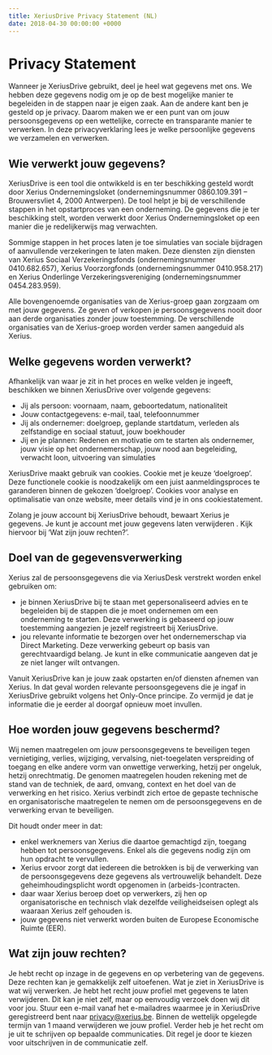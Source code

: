 ```yaml
---
title: XeriusDrive Privacy Statement (NL)
date: 2018-04-30 00:00:00 +0000
---
```

# Privacy Statement

Wanneer je XeriusDrive gebruikt, deel je heel wat gegevens met ons. We hebben deze gegevens nodig om je op de best mogelijke manier te begeleiden in de stappen naar je eigen zaak. Aan de andere kant ben je gesteld op je privacy.
Daarom maken we er een punt van om jouw persoonsgegevens op een wettelijke, correcte en transparante manier te verwerken. In deze privacyverklaring lees je welke persoonlijke gegevens we verzamelen en verwerken.

## Wie verwerkt jouw gegevens?

XeriusDrive is een tool die ontwikkeld is en ter beschikking gesteld wordt door Xerius Ondernemingsloket (ondernemingsnummer 0860.109.391 – Brouwersvliet 4, 2000 Antwerpen).  De tool helpt je bij de verschillende stappen in het opstartproces van een onderneming. De gegevens die je ter beschikking stelt, worden verwerkt door Xerius Ondernemingsloket op een manier die je redelijkerwijs mag verwachten.

Sommige stappen in het proces laten je toe simulaties van sociale bijdragen of aanvullende verzekeringen te laten maken. Deze diensten zijn diensten van Xerius Sociaal Verzekeringsfonds (ondernemingsnummer 0410.682.657), Xerius Voorzorgfonds (ondernemingsnummer 0410.958.217) en Xerius Onderlinge Verzekeringsvereniging (ondernemingsnummer 0454.283.959).

Alle bovengenoemde organisaties van de Xerius-groep gaan zorgzaam om met jouw gegevens. Ze geven of verkopen je persoonsgegevens nooit door aan derde organisaties zonder jouw toestemming. De verschillende organisaties van de Xerius-groep worden verder samen aangeduid als Xerius.

## Welke gegevens worden verwerkt?

Afhankelijk van waar je zit in het proces en welke velden je ingeeft, beschikken we binnen XeriusDrive over volgende gegevens:

* Jij als persoon: voornaam, naam, geboortedatum, nationaliteit
* Jouw contactgegevens: e-mail, taal, telefoonnummer
* Jij als ondernemer: doelgroep, geplande startdatum, verleden als zelfstandige en sociaal statuut, jouw boekhouder
* Jij en je plannen: Redenen en motivatie om te starten als ondernemer, jouw visie op het ondernemerschap, jouw nood aan begeleiding, verwacht loon, uitvoering van simulaties

XeriusDrive maakt gebruik van cookies. Cookie met je keuze ‘doelgroep’. Deze functionele cookie is noodzakelijk om een juist aanmeldingsproces te garanderen binnen de gekozen ‘doelgroep’. Cookies voor analyse en optimalisatie van onze website, meer details vind je in ons cookiestatement.

Zolang je jouw account bij XeriusDrive behoudt, bewaart Xerius je gegevens. Je kunt je account met jouw gegevens laten verwijderen . Kijk hiervoor bij ‘Wat zijn jouw rechten?’.

## Doel van de gegevensverwerking

Xerius zal de persoonsgegevens die via XeriusDesk verstrekt worden enkel gebruiken om:

* je binnen XeriusDrive bij te staan met gepersonaliseerd advies en te begeleiden bij de stappen die je moet ondernemen om een onderneming te starten. Deze verwerking is gebaseerd op jouw toestemming aangezien je jezelf registreert bij XeriusDrive.
* jou relevante informatie te bezorgen over het ondernemerschap via Direct Marketing. Deze verwerking gebeurt op basis van gerechtvaardigd belang. Je kunt in elke communicatie aangeven dat je ze niet langer wilt ontvangen.

Vanuit XeriusDrive kan je jouw zaak opstarten en/of diensten afnemen van Xerius. In dat geval worden relevante persoonsgegevens die je ingaf in XeriusDrive gebruikt volgens het Only-Once principe. Zo vermijd je dat je informatie die je eerder al doorgaf opnieuw moet invullen.

## Hoe worden jouw gegevens beschermd?

Wij nemen maatregelen om jouw persoonsgegevens te beveiligen tegen vernietiging, verlies, wijziging, vervalsing, niet-toegelaten verspreiding of toegang en elke andere vorm van onwettige verwerking, hetzij per ongeluk, hetzij onrechtmatig. De genomen maatregelen houden rekening met de stand van de techniek, de aard, omvang, context en het doel van de verwerking en het risico. Xerius verbindt zich ertoe de gepaste technische en organisatorische maatregelen te nemen om de persoonsgegevens en de verwerking ervan te beveiligen.

Dit houdt onder meer in dat:

* enkel werknemers van Xerius die daartoe gemachtigd zijn, toegang hebben tot persoonsgegevens. Enkel als die gegevens nodig zijn om hun opdracht te vervullen.
* Xerius ervoor zorgt dat iedereen die betrokken is bij de verwerking van de persoonsgegevens deze gegevens als vertrouwelijk behandelt. Deze geheimhoudingsplicht wordt opgenomen in (arbeids-)contracten.
* daar waar Xerius beroep doet op verwerkers, zij hen op organisatorische en technisch vlak dezelfde veiligheidseisen oplegt als waaraan Xerius zelf gehouden is.
* jouw gegevens niet verwerkt worden buiten de Europese Economische Ruimte (EER).

## Wat zijn jouw rechten?

Je hebt recht op inzage in de gegevens en op verbetering van de gegevens. Deze rechten kan je gemakkelijk zelf uitoefenen. Wat je ziet in XeriusDrive is wat wij verwerken. Je hebt het recht jouw profiel met gegevens te laten verwijderen. Dit kan je niet zelf, maar op eenvoudig verzoek doen wij dit voor jou. Stuur een e-mail vanaf het e-mailadres waarmee je in XeriusDrive geregistreerd bent naar <a href="mailto:privacy@xerius.be">privacy@xerius.be</a>. Binnen de wettelijk opgelegde termijn van 1 maand verwijderen we jouw profiel. Verder heb je het recht om je uit te schrijven op bepaalde communicaties. Dit regel je door te kiezen voor uitschrijven in de communicatie zelf.



